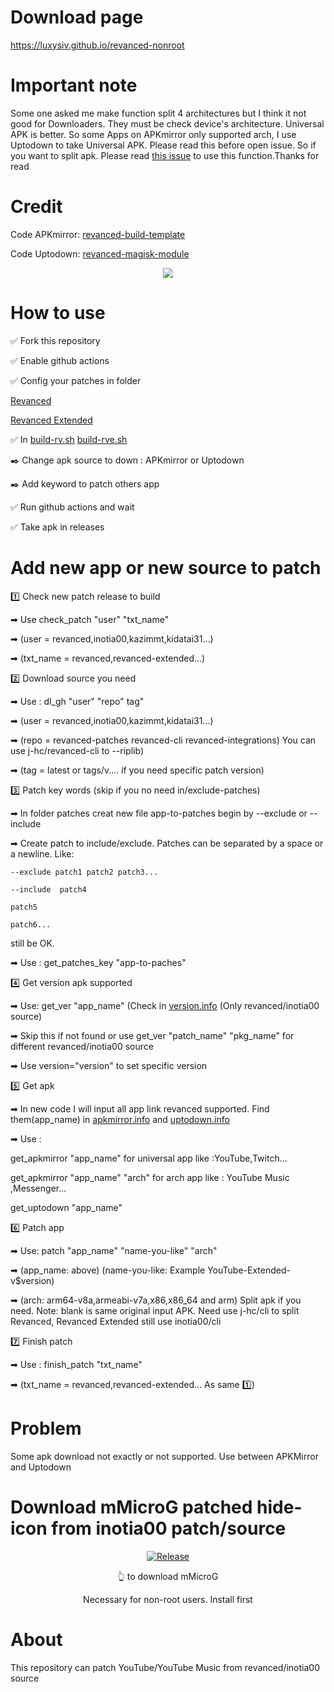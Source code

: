 # Download page 

https://luxysiv.github.io/revanced-nonroot

# Important note

Some one asked me make function split 4 architectures but I think it not good for Downloaders. They must be check device's architecture. Universal APK is better. So some Apps on APKmirror only supported arch, I use Uptodown to take Universal APK. Please read this before open issue. So if you want to split apk. Please read [this issue](https://github.com/luxysiv/revanced-nonroot/issues/9) to use this function.Thanks for read

# Credit

Code APKmirror: [revanced-build-template](https://github.com/n0k0m3/revanced-build-template)

Code Uptodown: [revanced-magisk-module](https://github.com/j-hc/revanced-magisk-module)

<div align="center">

[![](https://visitcount.itsvg.in/api?id=luxysiv&label=Visitors&color=0&icon=0&pretty=true)](https://visitcount.itsvg.in)
  
</div>
  
# How to use

✅ Fork this repository 

✅ Enable github actions

✅ Config your patches in folder 

[Revanced](https://github.com/revanced/revanced-patches/releases)

[Revanced Extended](https://github.com/inotia00/revanced-patches/releases)

✅ In [build-rv.sh](./src/build-rv.sh) [build-rve.sh](./src/build-rve.sh) 

✒️ Change apk source to down : APKmirror or Uptodown 

✒️ Add keyword to patch others app 

✅ Run github actions and wait

✅ Take apk in releases

# Add new app or new source to patch

1️⃣ Check new patch release to build

➡ Use check_patch "user" "txt_name"

➡ (user = revanced,inotia00,kazimmt,kidatai31...)

➡ (txt_name = revanced,revanced-extended...)

2️⃣ Download source you need

➡ Use : dl_gh "user" "repo" tag" 

➡ (user = revanced,inotia00,kazimmt,kidatai31...) 

➡ (repo = revanced-patches revanced-cli revanced-integrations) You can use j-hc/revanced-cli to --riplib)

➡ (tag = latest or tags/v.... if you need specific patch version)

3️⃣ Patch key words (skip if you no need in/exclude-patches) 

➡ In folder patches creat new file app-to-patches begin by --exclude or --include 

➡ Create patch to include/exclude. Patches can be separated by a space or a newline. Like:

`--exclude patch1 patch2 patch3...`

`--include 
patch4 `

`patch5 `

`patch6...`

still be OK.

➡ Use : get_patches_key "app-to-paches"

4️⃣ Get version apk supported 

➡ Use: get_ver "app_name" (Check in [version.info](./src/version.info) (Only revanced/inotia00 source)

➡ Skip this if not found or use get_ver "patch_name" "pkg_name" for different revanced/inotia00 source

➡ Use version="version" to set specific version 

5️⃣ Get apk

➡ In new code I will input all app link revanced supported. Find them(app_name) in [apkmirror.info](./src/apkmirror.info) and [uptodown.info](./src/uptodown.info)

➡ Use : 

get_apkmirror "app_name" for universal app like :YouTube,Twitch...
         
get_apkmirror "app_name" "arch" for arch app like : YouTube Music ,Messenger...

get_uptodown "app_name"

6️⃣ Patch app

➡ Use: patch "app_name" "name-you-like" "arch"

➡ (app_name: above) (name-you-like: Example YouTube-Extended-v$version)

➡ (arch: arm64-v8a,armeabi-v7a,x86,x86_64 and arm) Split apk if you need. Note: blank is same original input APK. Need use j-hc/cli to split Revanced, Revanced Extended still use inotia00/cli

7️⃣ Finish patch

➡ Use : finish_patch "txt_name"

➡ (txt_name = revanced,revanced-extended... As same 1️⃣)

# Problem 

Some apk download not exactly or not supported. Use between APKMirror and Uptodown

# Download mMicroG patched hide-icon from inotia00 patch/source 

<div align="center">

[![Release](https://img.shields.io/github/v/release/inotia00/mMicroG?label=mMicroG)](https://github.com/luxysiv/revanced-nonroot/releases/latest/download/mMicroG.apk)

👆 to download mMicroG

Necessary for non-root users. Install first
  
</div>

# About
This repository can patch YouTube/YouTube Music from revanced/inotia00 source

